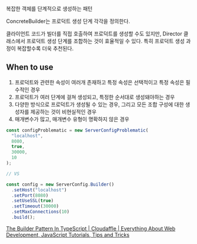 복잡한 객체를 단계적으로 생성하는 패턴

ConcreteBuilder는 프로덕트 생성 단계 각각을 정의한다.

클라이언트 코드가 빌더를 직접 호출하여 프로덕트를 생성할 수도 있지만, Director 클래스에서 프로덕트 생성 단계를 조합하는 것이 효율적일 수 있다. 특히 프로덕트 생성 과정이 복잡할수록 더욱 추천된다.

## When to use

1. 프로덕트와 관련한 속성이 여러개 존재하고 특정 속성은 선택적이고 특정 속성은 필수적인 경우
2. 프로덕트가 여러 단계에 걸쳐 생성되고, 특정한 순서대로 생성돼야하는 경우
3. 다양한 방식으로 프로덕트가 생성될 수 있는 경우, 그리고 모든 조합 구성에 대한 생성자를 제공하는 것이 비현실적인 경우
4. 매개변수가 많고, 매개변수 유형이 명확하지 않은 경우

```typescript
const configProblematic = new ServerConfigProblematic(
  "localhost",
  8080,
  true,
  30000,
  10
);

// VS

const config = new ServerConfig.Builder()
  .setHost("localhost")
  .setPort(8080)
  .setUseSSL(true)
  .setTimeout(30000)
  .setMaxConnections(10)
  .build();
```

[The Builder Pattern In TypeScript | Cloudaffle | Everything About Web Development, JavaScript Tutorials, Tips and Tricks](https://cloudaffle.com/series/creational-design-patterns/builder-pattern/)
